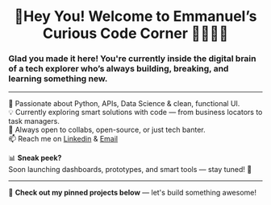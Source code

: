 <h1 align="center"> 👋Hey You! Welcome to Emmanuel’s Curious Code Corner 👨🏽‍💻✨  </h1>

### Glad you made it here! You're currently inside the digital brain of a **tech explorer** who’s always building, breaking, and learning something new. ###
---
👀 Passionate about Python, APIs, Data Science & clean, functional UI.  
💡 Currently exploring smart solutions with code — from business locators to task managers.  
🤝 Always open to collabs, open-source, or just tech banter.  
📫 Reach me on [Linkedin](www.linkedin.com/in/emmauel-ayomide) & [Email](emmanuelomotayo720@gmail.com)

📊 **Sneak peek?**  
Soon launching dashboards, prototypes, and smart tools — stay tuned! 🚀

---

📌 **Check out my pinned projects below** — let's build something awesome!

